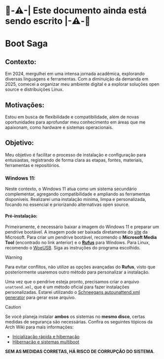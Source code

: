 # 🚧-⚠️-| Este documento ainda está sendo escrito |-⚠️-🚧

# Boot Saga

## Contexto:

Em 2024, mergulhei em uma intensa jornada acadêmica, explorando diversas linguagens e ferramentas. Com a diminuição da demanda em 2025, comecei a organizar meu ambiente digital e a explorar soluções open source e distribuições Linux.

## Motivações:

Estou em busca de flexibilidade e compatibilidade, além de novas oportunidades para aprofundar meu conhecimento em áreas que me apaixonam, como hardware e sistemas operacionais.

## Objetivo:

Meu objetivo é facilitar o processo de instalação e configuração para entusiastas, registrando de forma clara as etapas, fontes, materiais, ferramentas e repositórios.

### Windows 11:

Neste contexto, o Windows 11 atua como um sistema secundário complementar, agregando compatibilidade e ampliando as ferramentas disponíveis. Realizarei uma instalação mínima, limpa e personalizada, focando no essencial e priorizando alternativas open source.

#### Pré-instalação:

Primeiramente, é necessário baixar a imagem do Windows 11 e preparar um pendrive bootável. A imagem pode ser baixada diretamente do [site](https://www.microsoft.com/pt-br/software-download/windows11) da Microsoft. Para criar um pendrive bootável, recomendo o **Microsoft Media Tool** (encontrado no link anterior) e o [**Rufus**](https://rufus.ie/pt_BR/) para Windows. Para Linux, recomendo o [WoeUSB](https://github.com/WoeUSB/WoeUSB). Siga as instruções do programa escolhido.

> [!WARNING]  
> Para evitar conflitos, não utilize as opções avançadas do **Rufus**, visto que posteriormente usaremos outro método para personalizar a instalação.

Uma vez que o pendrive esteja pronto, precisamos criar o arquivo `unattend.xml`, que é um método oficial para fazer instalações personalizadas. Estarei utilizando o [Schneegans autounattend.xml generator](https://schneegans.de/windows/unattend-generator/?) para gerar esse arquivo.

> [!CAUTION]  
> Se você planeja instalar **ambos** os sistemas no **mesmo disco**, certas medidas de segurança são necessárias. Confira os seguintes tópicos da Arch Wiki para mais informações:
> * [Inicialização rápida e hibernação](https://wiki.archlinux.org/title/Dual_boot_with_Windows#Fast_Startup_and_hibernation)
> * [Hibernação e sistemas multiboot](https://wiki.archlinux.org/title/EFI_system_partition#Hibernation_and_multi_boot_systems)
>
> **SEM AS MEDIDAS CORRETAS, HÁ RISCO DE CORRUPÇÃO DO SISTEMA**.
